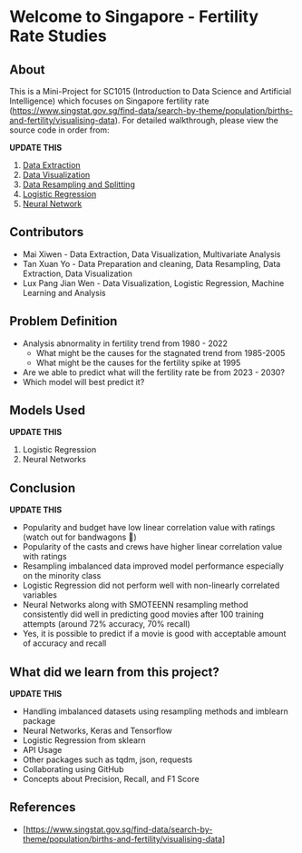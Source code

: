 # Welcome to Singapore - Fertility Rate Studies

## About

This is a Mini-Project for SC1015 (Introduction to Data Science and Artificial Intelligence) which focuses on Singapore fertility rate (https://www.singstat.gov.sg/find-data/search-by-theme/population/births-and-fertility/visualising-data). For detailed walkthrough, please view the source code in order from:

**UPDATE THIS**
1. [Data Extraction](https://github.com/nicklimmm/movie-analysis/blob/main/data-extraction.ipynb)
2. [Data Visualization](https://github.com/nicklimmm/movie-analysis/blob/main/data-visualization.ipynb)
3. [Data Resampling and Splitting](https://github.com/nicklimmm/movie-analysis/blob/main/data-resampling-and-splitting.ipynb)
4. [Logistic Regression](https://github.com/nicklimmm/movie-analysis/blob/main/logistic-regression.ipynb)
5. [Neural Network](https://github.com/nicklimmm/movie-analysis/blob/main/neural-network.ipynb)
  
## Contributors

- Mai Xiwen - Data Extraction, Data Visualization, Multivariate Analysis
- Tan Xuan Yo -   Data Preparation and cleaning, Data Resampling, Data Extraction, Data Visualization
- Lux Pang Jian Wen - Data Visualization, Logistic Regression, Machine Learning and Analysis

## Problem Definition

- Analysis abnormality in fertility trend from 1980 - 2022
  - What might be the causes for the stagnated trend from 1985-2005
  - What might be the causes for the fertility spike at 1995
- Are we able to predict what will the fertility rate be from 2023 - 2030?
- Which model will best predict it?

## Models Used

**UPDATE THIS**
1. Logistic Regression
2. Neural Networks

## Conclusion

**UPDATE THIS**
- Popularity and budget have low linear correlation value with ratings (watch out for bandwagons 🤣)
- Popularity of the casts and crews have higher linear correlation value with ratings
- Resampling imbalanced data improved model performance especially on the minority class
- Logistic Regression did not perform well with non-linearly correlated variables
- Neural Networks along with SMOTEENN resampling method consistently did well in predicting good movies after 100 training attempts (around 72% accuracy, 70% recall)
- Yes, it is possible to predict if a movie is good with acceptable amount of accuracy and recall

## What did we learn from this project?

**UPDATE THIS**
- Handling imbalanced datasets using resampling methods and imblearn package
- Neural Networks, Keras and Tensorflow
- Logistic Regression from sklearn
- API Usage
- Other packages such as tqdm, json, requests
- Collaborating using GitHub
- Concepts about Precision, Recall, and F1 Score

## References

- [<https://www.singstat.gov.sg/find-data/search-by-theme/population/births-and-fertility/visualising-data>]
